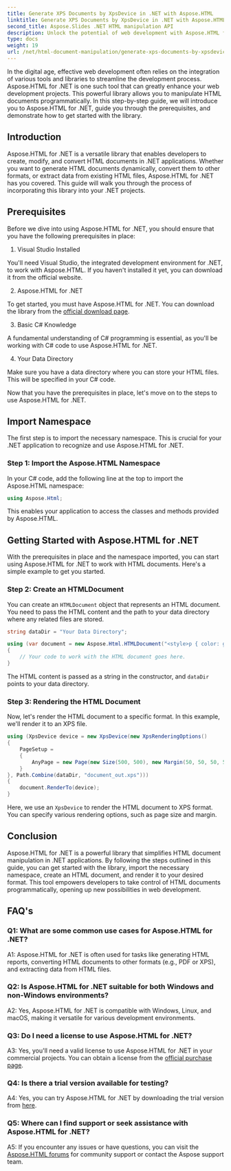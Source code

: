 ```yaml
---
title: Generate XPS Documents by XpsDevice in .NET with Aspose.HTML
linktitle: Generate XPS Documents by XpsDevice in .NET with Aspose.HTML
second_title: Aspose.Slides .NET HTML manipulation API
description: Unlock the potential of web development with Aspose.HTML for .NET. Create, convert, and manipulate HTML documents easily.
type: docs
weight: 19
url: /net/html-document-manipulation/generate-xps-documents-by-xpsdevice-dotnet-aspose-html/
---
```


In the digital age, effective web development often relies on the integration of various tools and libraries to streamline the development process. Aspose.HTML for .NET is one such tool that can greatly enhance your web development projects. This powerful library allows you to manipulate HTML documents programmatically. In this step-by-step guide, we will introduce you to Aspose.HTML for .NET, guide you through the prerequisites, and demonstrate how to get started with the library.

## Introduction

Aspose.HTML for .NET is a versatile library that enables developers to create, modify, and convert HTML documents in .NET applications. Whether you want to generate HTML documents dynamically, convert them to other formats, or extract data from existing HTML files, Aspose.HTML for .NET has you covered. This guide will walk you through the process of incorporating this library into your .NET projects.

## Prerequisites

Before we dive into using Aspose.HTML for .NET, you should ensure that you have the following prerequisites in place:

1. Visual Studio Installed

You'll need Visual Studio, the integrated development environment for .NET, to work with Aspose.HTML. If you haven't installed it yet, you can download it from the official website.

2. Aspose.HTML for .NET

To get started, you must have Aspose.HTML for .NET. You can download the library from the [official download page](https://releases.aspose.com/html/net/).

3. Basic C# Knowledge

A fundamental understanding of C# programming is essential, as you'll be working with C# code to use Aspose.HTML for .NET.

4. Your Data Directory

Make sure you have a data directory where you can store your HTML files. This will be specified in your C# code.

Now that you have the prerequisites in place, let's move on to the steps to use Aspose.HTML for .NET.

## Import Namespace

The first step is to import the necessary namespace. This is crucial for your .NET application to recognize and use Aspose.HTML for .NET.

### Step 1: Import the Aspose.HTML Namespace

In your C# code, add the following line at the top to import the Aspose.HTML namespace:

```csharp
using Aspose.Html;
```

This enables your application to access the classes and methods provided by Aspose.HTML.

## Getting Started with Aspose.HTML for .NET

With the prerequisites in place and the namespace imported, you can start using Aspose.HTML for .NET to work with HTML documents. Here's a simple example to get you started.

### Step 2: Create an HTMLDocument

You can create an `HTMLDocument` object that represents an HTML document. You need to pass the HTML content and the path to your data directory where any related files are stored.

```csharp
string dataDir = "Your Data Directory";

using (var document = new Aspose.Html.HTMLDocument("<style>p { color: green; }</style><p>my first paragraph</p>", dataDir))
{
    // Your code to work with the HTML document goes here.
}
```

The HTML content is passed as a string in the constructor, and `dataDir` points to your data directory.

### Step 3: Rendering the HTML Document

Now, let's render the HTML document to a specific format. In this example, we'll render it to an XPS file.

```csharp
using (XpsDevice device = new XpsDevice(new XpsRenderingOptions()
{
    PageSetup =
    {
        AnyPage = new Page(new Size(500, 500), new Margin(50, 50, 50, 50))
    }
}, Path.Combine(dataDir, "document_out.xps")))
{
    document.RenderTo(device);
}
```

Here, we use an `XpsDevice` to render the HTML document to XPS format. You can specify various rendering options, such as page size and margin.

## Conclusion

Aspose.HTML for .NET is a powerful library that simplifies HTML document manipulation in .NET applications. By following the steps outlined in this guide, you can get started with the library, import the necessary namespace, create an HTML document, and render it to your desired format. This tool empowers developers to take control of HTML documents programmatically, opening up new possibilities in web development.

## FAQ's

### Q1: What are some common use cases for Aspose.HTML for .NET?

A1: Aspose.HTML for .NET is often used for tasks like generating HTML reports, converting HTML documents to other formats (e.g., PDF or XPS), and extracting data from HTML files.

### Q2: Is Aspose.HTML for .NET suitable for both Windows and non-Windows environments?

A2: Yes, Aspose.HTML for .NET is compatible with Windows, Linux, and macOS, making it versatile for various development environments.

### Q3: Do I need a license to use Aspose.HTML for .NET?

A3: Yes, you'll need a valid license to use Aspose.HTML for .NET in your commercial projects. You can obtain a license from the [official purchase page](https://purchase.aspose.com/buy).

### Q4: Is there a trial version available for testing?

A4: Yes, you can try Aspose.HTML for .NET by downloading the trial version from [here](https://releases.aspose.com/).

### Q5: Where can I find support or seek assistance with Aspose.HTML for .NET?

A5: If you encounter any issues or have questions, you can visit the [Aspose.HTML forums](https://forum.aspose.com/) for community support or contact the Aspose support team.

